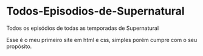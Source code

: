 # Todos-Episodios-de-Supernatural
Todos os episódios de todas as temporadas de Supernatural

Esse é o meu primeiro site em html e css, simples porém cumpre com o seu propósito.
